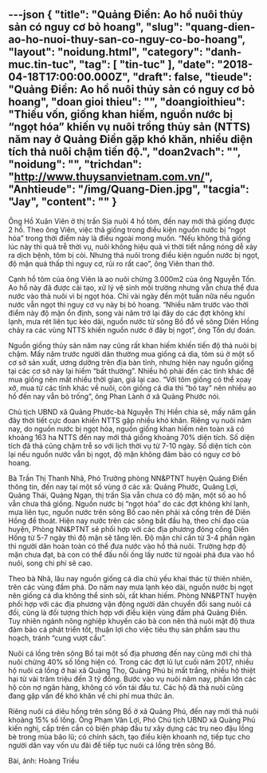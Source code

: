 ---json
{
    "title": "Quảng Điền: Ao hồ nuôi thủy sản có nguy cơ bỏ hoang",
    "slug": "quang-dien-ao-ho-nuoi-thuy-san-co-nguy-co-bo-hoang",
    "layout": "noidung.html",
    "category": "danh-muc.tin-tuc",
    "tag": [
        "tin-tuc"
    ],
    "date": "2018-04-18T17:00:00.000Z",
    "draft": false,
    "tieude": "Quảng Điền: Ao hồ nuôi thủy sản có nguy cơ bỏ hoang",
    "doan gioi thieu": "",
    "doangioithieu": "Thiếu vốn, giống khan hiếm, nguồn nước bị “ngọt hóa” khiến vụ nuôi trồng thủy sản (NTTS) năm nay ở Quảng Điền gặp khó khăn, nhiều diện tích thả nuôi chậm tiến độ.",
    "doan2vach": "",
    "noidung": "",
    "trichdan": "http://www.thuysanvietnam.com.vn/",
    "Anhtieude": "/img/Quang-Dien.jpg",
    "tacgia": "Jay",
    "__content__": ""
}
---
<p><span style="font-size:14px">&Ocirc;ng Hồ Xu&acirc;n Vi&ecirc;n ở thị trấn Sịa nu&ocirc;i 4 hồ t&ocirc;m, đến nay mới thả giống được 2 hồ. Theo &ocirc;ng Vi&ecirc;n, việc thả giống trong điều kiện nguồn nước bị &ldquo;ngọt h&oacute;a&rdquo; trong thời điểm n&agrave;y l&agrave; điều ngo&agrave;i mong muốn. &ldquo;Nếu kh&ocirc;ng thả giống l&uacute;c n&agrave;y th&igrave; qu&aacute; trễ thời vụ, nu&ocirc;i kh&ocirc;ng hiệu quả v&igrave; thời tiết nắng n&oacute;ng dễ xảy ra dịch bệnh, t&ocirc;m bị c&ograve;i. Nhưng thả nu&ocirc;i trong điều kiện nguồn nước bị ngọt, độ mặn qu&aacute; thấp th&igrave; nguy cơ, rủi ro rất cao&rdquo;, &ocirc;ng Vi&ecirc;n than thở.</span></p>

<p><span style="font-size:14px">Cạnh hồ t&ocirc;m của &ocirc;ng Vi&ecirc;n l&agrave; ao nu&ocirc;i chừng 3.000m2 của &ocirc;ng Nguyễn Tốn. Ao hồ n&agrave;y đ&atilde; được cải tạo, xử l&yacute; vệ sinh m&ocirc;i trường nhưng vẫn chưa thể đưa nước v&agrave;o thả nu&ocirc;i v&igrave; bị ngọt h&oacute;a. Chỉ v&agrave;i ng&agrave;y đến một tuần nữa nếu nguồn nước vẫn ngọt th&igrave; nguy cơ vụ n&agrave;y bị bỏ hoang. &ldquo;Nhiều năm trước v&agrave;o thời điểm n&agrave;y độ mặn ổn định, song v&agrave;i năm trở lại đ&acirc;y do c&aacute;c đợt kh&ocirc;ng kh&iacute; lạnh, mưa r&eacute;t li&ecirc;n tục k&eacute;o d&agrave;i, nguồn nước từ s&ocirc;ng Bồ đổ về s&ocirc;ng Di&ecirc;n Hồng chảy ra c&aacute;c v&ugrave;ng NTTS khiến nguồn nước ở đ&acirc;y bị ngọt&rdquo;, &ocirc;ng Tốn dự đo&aacute;n.</span></p>

<p><span style="font-size:14px">Nguồn giống thủy sản năm nay cũng rất khan hiếm khiến tiến độ thả nu&ocirc;i bị chậm. Mấy năm trước người d&acirc;n thường mua giống c&aacute; d&igrave;a, t&ocirc;m s&uacute; ở một số cơ sở sản xuất, ương dưỡng tr&ecirc;n địa b&agrave;n tỉnh, nhưng hiện nay nguồn giống tại c&aacute;c cơ sở n&agrave;y lại hiếm &ldquo;bất thường&rdquo;. Nhiều hộ phải đến c&aacute;c tỉnh kh&aacute;c để mua giống n&ecirc;n mất nhiều thời gian, gi&aacute; lại cao. &ldquo;Với t&ocirc;m giống c&oacute; thể xoay xở, mua từ c&aacute;c tỉnh kh&aacute;c về nu&ocirc;i, c&ograve;n giống c&aacute; d&igrave;a th&igrave; &ldquo;b&oacute; tay&rdquo; n&ecirc;n nhiều ao hồ đến nay vẫn bỏ trống&rdquo;, &ocirc;ng Phan L&agrave;nh ở x&atilde; Quảng Phước n&oacute;i.</span></p>

<p><span style="font-size:14px">Chủ tịch UBND x&atilde; Quảng Phước-b&agrave; Nguyễn Thị Hiền chia sẻ, mấy năm gần đ&acirc;y thời tiết cực đoan khiến NTTS gặp nhiều kh&oacute; khăn. Ri&ecirc;ng vụ nu&ocirc;i năm nay, do nguồn nước bị ngọt h&oacute;a, nguồn giống khan hiếm n&ecirc;n to&agrave;n x&atilde; c&oacute; khoảng 163 ha NTTS đến nay mới thả giống khoảng 70% diện t&iacute;ch. Số diện t&iacute;ch đ&atilde; thả cũng chậm trễ so với lịch thời vụ từ 7-10 ng&agrave;y. Số diện t&iacute;ch c&ograve;n lại nếu nguồn nước vẫn bị ngọt, độ mặn kh&ocirc;ng đảm bảo c&oacute; nguy cơ bỏ hoang.</span></p>

<p><span style="font-size:14px">B&agrave; Trần Thị Thanh Nh&atilde;, Ph&oacute; Trưởng ph&ograve;ng NN&amp;PTNT huyện Quảng Điền th&ocirc;ng tin, đến nay tại một số v&ugrave;ng ở c&aacute;c x&atilde;: Quảng Phước, Quảng Lợi, Quảng Th&aacute;i, Quảng Ngạn, thị trấn Sịa vẫn chưa c&oacute; độ mặn, một số ao hồ vẫn chưa thả giống. Nguồn nước bị &ldquo;ngọt h&oacute;a&rdquo; do c&aacute;c đợt kh&ocirc;ng kh&iacute; lạnh, mưa li&ecirc;n tục, nguồn nước tr&ecirc;n s&ocirc;ng Bồ cao n&ecirc;n phải xả cống tr&ecirc;n đ&ecirc; Di&ecirc;n Hồng để tho&aacute;t. Hiện nay nước tr&ecirc;n c&aacute;c s&ocirc;ng bắt đầu hạ, theo chỉ đạo của huyện, Ph&ograve;ng NN&amp;PTNT sẽ phối hợp với c&aacute;c địa phương đ&oacute;ng cống Di&ecirc;n Hồng từ 5-7 ng&agrave;y th&igrave; độ mặn sẽ tăng l&ecirc;n. Độ mặn chỉ cần từ 3-4 phần ng&agrave;n th&igrave; người d&acirc;n ho&agrave;n to&agrave;n c&oacute; thể đưa nước v&agrave;o hồ thả nu&ocirc;i. Trường hợp độ mặn chưa đạt, b&agrave; con c&oacute; thể đấu nối ống lấy nước từ ngo&agrave;i ph&aacute; đưa v&agrave;o hồ nu&ocirc;i, song chi ph&iacute; sẽ cao.</span></p>

<p><span style="font-size:14px">Theo b&agrave; Nh&atilde;, l&acirc;u nay nguồn giống c&aacute; d&igrave;a chủ yếu khai th&aacute;c từ thi&ecirc;n nhi&ecirc;n, tr&ecirc;n c&aacute;c v&ugrave;ng đầm ph&aacute;. Do năm nay mưa lạnh k&eacute;o d&agrave;i, nguồn nước bị ngọt n&ecirc;n giống c&aacute; d&igrave;a kh&ocirc;ng thể sinh s&ocirc;i, rất khan hiếm. Ph&ograve;ng NN&amp;PTNT huyện phối hợp với c&aacute;c địa phương vận động người d&acirc;n chuyển đổi sang nu&ocirc;i c&aacute; đối, cũng l&agrave; đối tượng th&iacute;ch hợp với điều kiện v&ugrave;ng đầm ph&aacute; Quảng Điền. Tuy nhi&ecirc;n ng&agrave;nh n&ocirc;ng nghiệp khuyến c&aacute;o b&agrave; con n&ecirc;n thả nu&ocirc;i mật độ thưa đảm bảo c&aacute; ph&aacute;t triển tốt, thuận lợi cho việc ti&ecirc;u thụ sản phẩm sau thu hoạch, tr&aacute;nh &ldquo;cung vượt cầu&rdquo;.</span></p>

<p><span style="font-size:14px">Nu&ocirc;i c&aacute; lồng tr&ecirc;n s&ocirc;ng Bồ tại một số địa phương đến nay cũng mới chỉ thả nu&ocirc;i chừng 40% số lồng hiện c&oacute;. Trong c&aacute;c đợt lũ lụt cuối năm 2017, nhiều hộ nu&ocirc;i c&aacute; lồng ở hai x&atilde; Quảng Thọ, Quảng Ph&uacute; bị mất trắng, nhiều hộ thiệt hại từ v&agrave;i trăm triệu đến 3 tỷ đồng. Bước v&agrave;o vụ nu&ocirc;i năm nay, phần lớn c&aacute;c hộ c&ograve;n nợ ng&acirc;n h&agrave;ng, kh&ocirc;ng c&oacute; vốn t&aacute;i đầu tư. C&aacute;c hộ đ&atilde; thả nu&ocirc;i cũng đang gặp vấn đề kh&oacute; khăn về chi ph&iacute; mua thức ăn.</span></p>

<p><span style="font-size:14px">Ri&ecirc;ng nu&ocirc;i c&aacute; di&ecirc;u hồng tr&ecirc;n s&ocirc;ng Bồ ở x&atilde; Quảng Ph&uacute;, đến nay mới thả nu&ocirc;i khoảng 15% số lồng. &Ocirc;ng Phạm Văn Lợi, Ph&oacute; Chủ tịch UBND x&atilde; Quảng Ph&uacute; kiến nghị, cấp tr&ecirc;n cần c&oacute; biện ph&aacute;p đầu tư x&acirc;y dựng c&aacute;c trụ neo đậu lồng b&egrave; trong m&ugrave;a b&atilde;o lũ; c&oacute; ch&iacute;nh s&aacute;ch, tạo điều kiện khoanh nợ, tiếp tục cho người d&acirc;n vay vốn ưu đ&atilde;i để tiếp tục nu&ocirc;i c&aacute; lồng tr&ecirc;n s&ocirc;ng Bồ.</span></p>

<p><span style="font-size:14px">B&agrave;i, ảnh: Ho&agrave;ng Triều</span></p>
